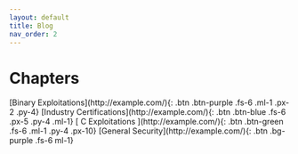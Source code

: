 ```yaml
---
layout: default
title: Blog
nav_order: 2
---
```


# Chapters

<div class="code-example" markdown="1">

<span>
[Binary Exploitations](http://example.com/){: .btn .btn-purple .fs-6 .ml-1 .px-2 .py-4}
</span>

<span>
[Industry Certifications](http://example.com/){: .btn .btn-blue .fs-6 .px-5 .py-4 .ml-1}
</span>

<span>
[ C Exploitations ](http://example.com/){: .btn .btn-green .fs-6 .ml-1 .py-4 .px-10}
</span>

<span>
[General   Security](http://example.com/){: .btn .bg-purple .fs-6  ml-1}
</span>

</div>


